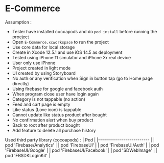 # E-Commerce

Assumption :
* Tester have installed cocoapods and do ```pod install``` before running the proeject
* Open ```E-Commerce.xcworkspace``` to run the project
* Use core data for local storage
* Create in Xcode 12.5.1 and use iOS 14.5 as deployment
* Tested using iPhone 11 simulator and iPhone Xr real device
* User only use iPhone
* Project created in light mode
* UI created by using Storyboard
* No auth or any verification when Sign in button tap (go to Home page directly)
* Using firebase for google and facebook auth
* When program close user have login again
* Category is not tappable (no action)
* Feed and cart page is empty
* Like status (Love icon) is tappable
* Cannot update like status product after bought
* No confirmation alert when buy product
* Back to root after product bought
* Add feature to delete all purchase history


Used third party library (cocoapods) :
| Pod                       |
|-------------------------- |
| pod 'Firebase/Analytics'  | 
| pod 'FirebaseUI'          |
| pod 'FirebaseUI/Auth'     |
| pod 'FirebaseUI/Google'   |
| pod 'FirebaseUI/Facebook' |
| pod 'SDWebImage'          |
| pod 'FBSDKLoginKit'       |
